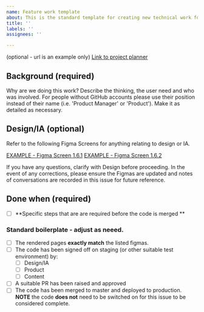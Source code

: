```yaml
---
name: Feature work template
about: This is the standard template for creating new technical work for features
title: ''
labels: ''
assignees: ''

---
```


(optional - url is an example only) [Link to project planner](https://dfedigital.atlassian.net/browse/TEVA-1010) 

## Background (required)

Why are we doing this work? Describe the thinking, the user need and who was involved.  For people without GitHub accounts please use their position instead of their name (i.e. 'Product Manager' or 'Product').  Make it as detailed as necessary.  

## Design/IA (optional)

Refer to the following Figma Screens for anything relating to design or IA.

[EXAMPLE - Figma Screen 1.6.1](https://www.figma.com/file/jcScod22AfWwcMCKCmv0Br/Sprint-55?node-id=229%3A1866)
[EXAMPLE - Figma Screen 1.6.2](https://www.figma.com/file/jcScod22AfWwcMCKCmv0Br/Sprint-55?node-id=229%3A1978)

If you have any questions, clarify with Design before proceeding.  In the event of any corrections, please ensure the Figmas are updated and notes of conversations are recorded in this issue for future reference. 

## Done when (required)
- [ ] **Specific steps that are are required before the code is merged **

### Standard boilerplate - adjust as neeed.
- [ ] The rendered pages **exactly match** the listed figmas.
- [ ] The code has been signed off on staging (or other suitable test environment) by: 
   - [ ] Design/IA
   - [ ] Product
   - [ ] Content
- [ ] A suitable PR has been raised and approved
- [ ] The code has been merged to master and deployed to production.  **NOTE** the code **does not** need to be switched on for this issue to be considered complete.
